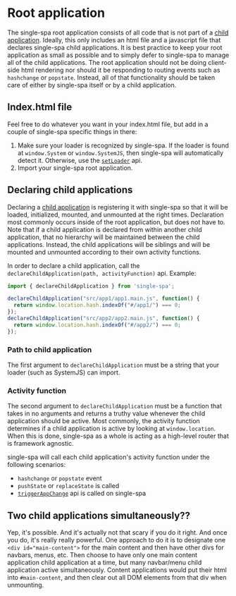 # Root application
The single-spa root application consists of all code that is not part of a
[child application](/docs/child-applications.md). Ideally, this only includes an html file
and a javascript file that declares single-spa child applications. It is best practice to keep your
root application as small as possible and to simply defer to single-spa to manage
all of the child applications. The root application should not be doing client-side html
rendering nor should it be responding to routing events such as `hashchange` or `popstate`.
Instead, all of that functionality should be taken care of either by single-spa itself or by
a child application.

## Index.html file
Feel free to do whatever you want in your index.html file, but add in a couple of single-spa
specific things in there:

1. Make sure your loader is recognized by single-spa. If the loader is found at `window.System` or `window.SystemJS`,
   then single-spa will automatically detect it. Otherwise, use the [`setLoader`](/docs/single-spa-api.md#setloader) api.
1. Import your single-spa root application.

## Declaring child applications

Declaring a [child application](/docs/child-applications.md) is registering it with single-spa so that it will be loaded,
initialized, mounted, and unmounted at the right times. Declaration most commonly occurs inside of the root application, but
does not have to. Note that if a child application is declared from within another child application, that no hierarchy
will be maintained between the child applications. Instead, the child applications will be siblings and will be mounted
and unmounted according to their own activity functions.

In order to declare a child application, call the `declareChildApplication(path, activityFunction)` api. Example:

```js
import { declareChildApplication } from 'single-spa';

declareChildApplication("src/app1/app1.main.js", function() {
  return window.location.hash.indexOf("#/app1/") === 0;
});
declareChildApplication("src/app2/app2.main.js", function() {
  return window.location.hash.indexOf("#/app2/") === 0;
});
```

### Path to child application
The first argument to `declareChildApplication` must be a string that your loader (such as SystemJS) can import.

### Activity function
The second argument to `declareChildApplication` must be a function that takes in no arguments and returns a truthy
value whenever the child application should be active. Most commonly, the activity function determines if a child application
is active by looking at `window.location`. When this is done, single-spa as a whole is acting as a high-level router
that is framework agnostic.

single-spa will call each child application's activity function under the following scenarios:
- `hashchange` or `popstate` event
- `pushState` or `replaceState` is called
- [`triggerAppChange`](/docs/single-spa-api.md#triggerappchange) api is called on single-spa

## Two child applications simultaneously??
Yep, it's possible. And it's actually not that scary if you do it right. And once you do,
it's really really powerful. One approach to do it is to designate one `<div id="main-content">` for the main
content and then have other divs for navbars, menus, etc. Then choose to have
only one main content application child application at a time, but many navbar/menu child application active
simultaneously. Content applications would put their html into `#main-content`, and then clear out all DOM elements
from that div when unmounting.
